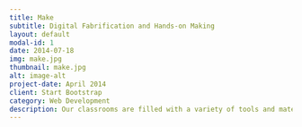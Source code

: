 ```yaml
---
title: Make
subtitle: Digital Fabrification and Hands-on Making
layout: default
modal-id: 1
date: 2014-07-18
img: make.jpg
thumbnail: make.jpg	
alt: image-alt
project-date: April 2014
client: Start Bootstrap
category: Web Development
description: Our classrooms are filled with a variety of tools and materials. From laser cutters to microwaves, students are given the chance to prototype and play as they experiment with what they can make. They start simple, designing keychains and postcards. Over time, students start to try differentiate themselves. They come up with ideas and then have to figure out how to make them happen. We have students making clocks, candles, tshirts, soaps so much more.
---
```

